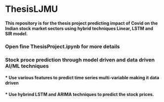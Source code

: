 # ThesisLJMU
#### This repository is for the thesis project predicting impact of Covid on the Indian stock market sectors using hybrid techniques Linear, LSTM and SIR model.
### Open fine ThesisProject.ipynb for more details
### Stock proce prediction through model driven and data driven AI/ML techniques
#### * Use various features to predict time series multi-variable making it data driven
#### * Use hybrind LSTM and ARIMA techniques to predict the stock prices.